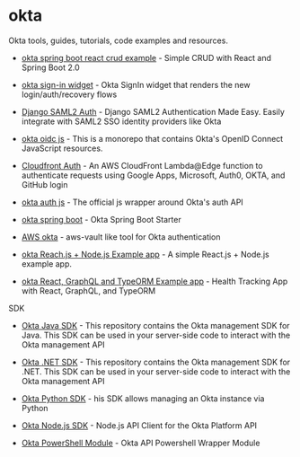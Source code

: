 # okta
Okta tools, guides, tutorials, code examples and resources.


- [okta spring boot react crud example](https://github.com/oktadeveloper/okta-spring-boot-react-crud-example) - Simple CRUD with React and Spring Boot 2.0

- [okta sign-in widget](https://github.com/okta/okta-signin-widget) - Okta SignIn widget that renders the new login/auth/recovery flows

- [Django SAML2 Auth](https://github.com/fangli/django-saml2-auth) - Django SAML2 Authentication Made Easy. Easily integrate with SAML2 SSO identity providers like Okta

- [okta oidc js](https://github.com/okta/okta-oidc-js) - This is a monorepo that contains Okta's OpenID Connect JavaScript resources.

- [Cloudfront Auth](https://github.com/Widen/cloudfront-auth) - An AWS CloudFront Lambda@Edge function to authenticate requests using Google Apps, Microsoft, Auth0, OKTA, and GitHub login

- [okta auth js](https://github.com/okta/okta-auth-js) - The official js wrapper around Okta's auth API

- [okta spring boot](https://github.com/okta/okta-spring-boot) - Okta Spring Boot Starter

- [AWS okta](https://github.com/segmentio/aws-okta) - aws-vault like tool for Okta authentication

- [okta Reach.js + Node.js Example app](https://github.com/oktadeveloper/okta-react-node-example) - A simple React.js + Node.js example app.

- [okta React, GraphQL and TypeORM Example app](https://github.com/oktadeveloper/okta-react-graphql-example) - Health Tracking App with React, GraphQL, and TypeORM

SDK

- [Okta Java SDK](https://github.com/okta/okta-sdk-java) - This repository contains the Okta management SDK for Java. This SDK can be used in your server-side code to interact with the Okta management API

- [Okta .NET SDK](https://github.com/okta/okta-sdk-dotnet) - This repository contains the Okta management SDK for .NET. This SDK can be used in your server-side code to interact with the Okta management API

- [Okta Python SDK](https://github.com/okta/okta-sdk-python) - his SDK allows managing an Okta instance via Python

- [Okta Node.js SDK](https://github.com/okta/okta-sdk-nodejs) - Node.js API Client for the Okta Platform API

- [Okta PowerShell Module](https://github.com/mbegan/Okta-PSModule) - Okta API Powershell Wrapper Module
